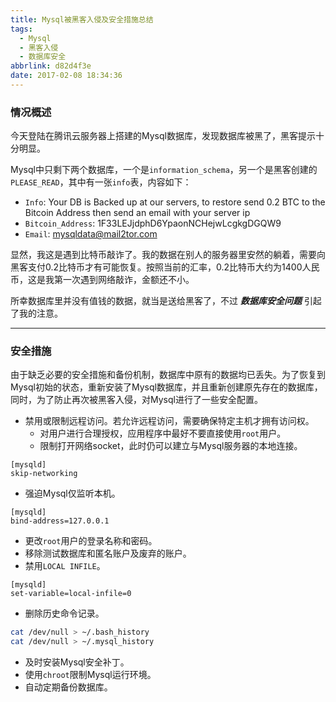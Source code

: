 ```yaml
---
title: Mysql被黑客入侵及安全措施总结
tags:
  - Mysql
  - 黑客入侵
  - 数据库安全
abbrlink: d82d4f3e
date: 2017-02-08 18:34:36
---
```

### 情况概述

今天登陆在腾讯云服务器上搭建的Mysql数据库，发现数据库被黑了，黑客提示十分明显。

<!-- more -->

Mysql中只剩下两个数据库，一个是`information_schema`，另一个是黑客创建的`PLEASE_READ`，其中有一张`info`表，内容如下：

- `Info`: Your DB is Backed up at our servers, to restore send 0.2 BTC to the Bitcoin Address then send an email with your server ip
- `Bitcoin_Address`: 1F33LEJjdphD6YpaonNCHejwLcgkgDGQW9
- `Email`: mysqldata@mail2tor.com

显然，我这是遇到比特币敲诈了。我的数据在别人的服务器里安然的躺着，需要向黑客支付0.2比特币才有可能恢复。按照当前的汇率，0.2比特币大约为1400人民币，这是我第一次遇到网络敲诈，金额还不小。

所幸数据库里并没有值钱的数据，就当是送给黑客了，不过 ***数据库安全问题*** 引起了我的注意。

---

### 安全措施

由于缺乏必要的安全措施和备份机制，数据库中原有的数据均已丢失。为了恢复到Mysql初始的状态，重新安装了Mysql数据库，并且重新创建原先存在的数据库，同时，为了防止再次被黑客入侵，对Mysql进行了一些安全配置。

- 禁用或限制远程访问。若允许远程访问，需要确保特定主机才拥有访问权。
  - 对用户进行合理授权，应用程序中最好不要直接使用`root`用户。
  - 限制打开网络socket，此时仍可以建立与Mysql服务器的本地连接。
```
[mysqld]
skip-networking
```
  - 强迫Mysql仅监听本机。
```
[mysqld]
bind-address=127.0.0.1
```
- 更改`root`用户的登录名称和密码。
- 移除测试数据库和匿名账户及废弃的账户。
- 禁用`LOCAL INFILE`。
```
[mysqld]
set-variable=local-infile=0
```
- 删除历史命令记录。
```bash
cat /dev/null > ~/.bash_history
cat /dev/null > ~/.mysql_history
```
- 及时安装Mysql安全补丁。
- 使用`chroot`限制Mysql运行环境。
- 自动定期备份数据库。
